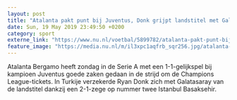 ```yaml
---
layout: post
title: "Atalanta pakt punt bij Juventus, Donk grijpt landstitel met Galatasaray"
date: Sun, 19 May 2019 23:49:50 +0200
category: sport
externe_link: "https://www.nu.nl/voetbal/5899782/atalanta-pakt-punt-bij-juventus-donk-grijpt-landstitel-met-galatasaray.html"
feature_image: "https://media.nu.nl/m/il3xpc1aqfrb_sqr256.jpg/atalanta-pakt-punt-bij-juventus-donk-grijpt-landstitel-met-galatasaray.jpg"
---
```


Atalanta Bergamo heeft zondag in de Serie A met een 1-1-gelijkspel bij kampioen Juventus goede zaken gedaan in de strijd om de Champions League-tickets. In Turkije verzekerde Ryan Donk zich met Galatasaray van de landstitel dankzij een 2-1-zege op nummer twee Istanbul Basaksehir.
